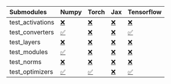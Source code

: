 | Submodules       | Numpy                                                                                                                           | Torch                                                                                                                           | Jax                                                                                                                             | Tensorflow                                                                                                                      |
|:-----------------|:--------------------------------------------------------------------------------------------------------------------------------|:--------------------------------------------------------------------------------------------------------------------------------|:--------------------------------------------------------------------------------------------------------------------------------|:--------------------------------------------------------------------------------------------------------------------------------|
| test_activations | <a href="https://github.com/unifyai/ivy/runs/7929185843?check_suite_focus=true" rel="noopener noreferrer" target="_blank">❌</a> | <a href="https://github.com/unifyai/ivy/runs/7929186032?check_suite_focus=true" rel="noopener noreferrer" target="_blank">❌</a> | <a href="https://github.com/unifyai/ivy/runs/7929186250?check_suite_focus=true" rel="noopener noreferrer" target="_blank">❌</a> | <a href="https://github.com/unifyai/ivy/runs/7929186430?check_suite_focus=true" rel="noopener noreferrer" target="_blank">❌</a> |
| test_converters  | <a href="https://github.com/unifyai/ivy/runs/7929185880?check_suite_focus=true" rel="noopener noreferrer" target="_blank">✅</a> | <a href="https://github.com/unifyai/ivy/runs/7929186071?check_suite_focus=true" rel="noopener noreferrer" target="_blank">❌</a> | <a href="https://github.com/unifyai/ivy/runs/7929186281?check_suite_focus=true" rel="noopener noreferrer" target="_blank">❌</a> | <a href="https://github.com/unifyai/ivy/runs/7929186457?check_suite_focus=true" rel="noopener noreferrer" target="_blank">✅</a> |
| test_layers      | <a href="https://github.com/unifyai/ivy/runs/7929185913?check_suite_focus=true" rel="noopener noreferrer" target="_blank">❌</a> | <a href="https://github.com/unifyai/ivy/runs/7929186102?check_suite_focus=true" rel="noopener noreferrer" target="_blank">❌</a> | <a href="https://github.com/unifyai/ivy/runs/7929186304?check_suite_focus=true" rel="noopener noreferrer" target="_blank">❌</a> | <a href="https://github.com/unifyai/ivy/runs/7929186497?check_suite_focus=true" rel="noopener noreferrer" target="_blank">❌</a> |
| test_modules     | <a href="https://github.com/unifyai/ivy/runs/7929185966?check_suite_focus=true" rel="noopener noreferrer" target="_blank">✅</a> | <a href="https://github.com/unifyai/ivy/runs/7929186147?check_suite_focus=true" rel="noopener noreferrer" target="_blank">❌</a> | <a href="https://github.com/unifyai/ivy/runs/7929186328?check_suite_focus=true" rel="noopener noreferrer" target="_blank">❌</a> | <a href="https://github.com/unifyai/ivy/runs/7929186536?check_suite_focus=true" rel="noopener noreferrer" target="_blank">❌</a> |
| test_norms       | <a href="https://github.com/unifyai/ivy/runs/7929185987?check_suite_focus=true" rel="noopener noreferrer" target="_blank">❌</a> | <a href="https://github.com/unifyai/ivy/runs/7929186176?check_suite_focus=true" rel="noopener noreferrer" target="_blank">❌</a> | <a href="https://github.com/unifyai/ivy/runs/7929186363?check_suite_focus=true" rel="noopener noreferrer" target="_blank">❌</a> | <a href="https://github.com/unifyai/ivy/runs/7929186585?check_suite_focus=true" rel="noopener noreferrer" target="_blank">❌</a> |
| test_optimizers  | <a href="https://github.com/unifyai/ivy/runs/7929186015?check_suite_focus=true" rel="noopener noreferrer" target="_blank">✅</a> | <a href="https://github.com/unifyai/ivy/runs/7929186219?check_suite_focus=true" rel="noopener noreferrer" target="_blank">✅</a> | <a href="https://github.com/unifyai/ivy/runs/7929186393?check_suite_focus=true" rel="noopener noreferrer" target="_blank">❌</a> | <a href="https://github.com/unifyai/ivy/runs/7929186642?check_suite_focus=true" rel="noopener noreferrer" target="_blank">✅</a> |